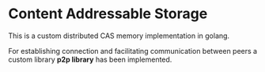 # Content Addressable Storage

This is a custom distributed CAS memory implementation in golang.

For establishing connection and facilitating communication between peers a custom library  **p2p library** has been implemented.